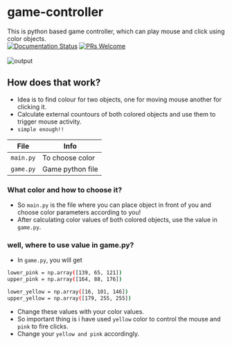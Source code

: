 # game-controller
This is python based game controller, which can play mouse and click using color objects.
<br>
[![Documentation Status](https://readthedocs.org/projects/fairscale/badge/?version=latest)](https://fairscale.readthedocs.io/en/latest/?badge=latest) [![PRs Welcome](https://img.shields.io/badge/PRs-welcome-brightgreen.svg)](https://github.com/facebookresearch/fairscale/blob/master/CONTRIBUTING.md)
<br>
<br>
![output](result/output.gif)

## How does that work?
* Idea is to find colour for two objects, one for moving mouse another for clicking it. 
* Calculate external countours of both colored objects and use them to trigger mouse activity.
* `simple enough!!`
 

| File | Info |
|-----------|--------------|
| `main.py` | To choose color |
| `game.py` | Game python file |


### What color and how to choose it?
* So `main.py` is the file where you can place object in front of you and choose color parameters according to you!
* After calculating color values of both colored objects, use the value in `game.py`.

### well, where to use value in game.py?
* In `game.py`, you will get
```bash
lower_pink = np.array([139, 65, 121])
upper_pink = np.array([164, 88, 176])

lower_yellow = np.array([16, 101, 146])
upper_yellow = np.array([179, 255, 255])
```
* Change these values with your color values.
* So important thing is i have used `yellow` color to control the mouse and `pink` to fire clicks.
* Change your `yellow and pink` accordingly.

